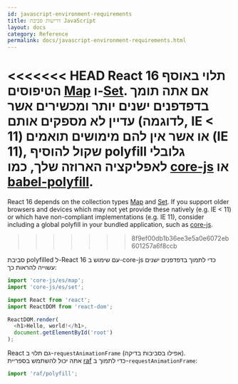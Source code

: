```yaml
---
id: javascript-environment-requirements
title: דרישות סביבת JavaScript
layout: docs
category: Reference
permalink: docs/javascript-environment-requirements.html
---
```


<<<<<<< HEAD
React 16 תלוי באוסף הטיפוסים [Map](https://developer.mozilla.org/en-US/docs/Web/JavaScript/Reference/Global_Objects/Map) ו-[Set](https://developer.mozilla.org/en-US/docs/Web/JavaScript/Reference/Global_Objects/Set). אם אתה תומך בדפדפנים ישנים יותר ומכשירים אשר עדיין לא מספקים אותם (לדוגמה, IE < 11) או אשר אין להם מימושים תואמים (IE 11), שקול להוסיף polyfill גלובלי לאפליקציה הארוזה שלך, כמו [core-js](https://github.com/zloirock/core-js) או [babel-polyfill](https://babeljs.io/docs/usage/polyfill/).
=======
React 16 depends on the collection types [Map](https://developer.mozilla.org/en-US/docs/Web/JavaScript/Reference/Global_Objects/Map) and [Set](https://developer.mozilla.org/en-US/docs/Web/JavaScript/Reference/Global_Objects/Set). If you support older browsers and devices which may not yet provide these natively (e.g. IE < 11) or which have non-compliant implementations (e.g. IE 11), consider including a global polyfill in your bundled application, such as [core-js](https://github.com/zloirock/core-js).
>>>>>>> 8f9ef00db1b36ee3e5a0e6072eb601257a6f8ccb

סביבת polyfilled ל-React 16 עם שימוש ב-core-js כדי לתמוך בדפדפנים ישנים עשוייה להראות כך:

```js
import 'core-js/es/map';
import 'core-js/es/set';

import React from 'react';
import ReactDOM from 'react-dom';

ReactDOM.render(
  <h1>Hello, world!</h1>,
  document.getElementById('root')
);
```

React גם תלוי ב-`requestAnimationFrame` (אפילו בסביבות בדיקה).  
אתה יכול להשתמש בספריית [raf](https://www.npmjs.com/package/raf) כדי לתמוך ב-`requestAnimationFrame`:

```js
import 'raf/polyfill';
```
